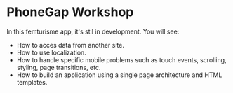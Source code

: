 # PhoneGap Workshop #

In this femturisme app, it's stil in development. You will see:

- How to acces data from another site.
- How to use localization.
- How to handle specific mobile problems such as touch events, scrolling, styling, page transitions, etc.
- How to build an application using a single page architecture and HTML templates.
